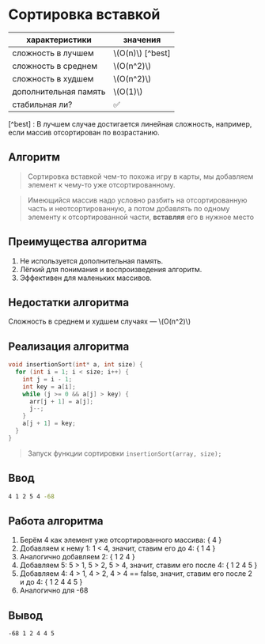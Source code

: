 # Сортировка вставкой

| характеристики  | значения  |
| -------- | ------- |
| сложность в лучшем | \\(O(n)\\) [^best]   |
| сложность в среднем | \\(O(n^2)\\)   |
| сложность в худшем | \\(O(n^2)\\)   |
| дополнительная память |  \\(O(1)\\)     |
| стабильная ли? | ✅ |

[^best] : В лучшем случае достигается линейная сложность, например, если массив отсортирован по возрастанию.

## Алгоритм

> Сортировка вставкой чем-то похожа игру в карты, мы добавляем элемент к чему-то уже отсортированному.

> Имеющийся массив надо условно разбить на отсортированную часть и неотсортированную, а потом добавлять по одному элементу к отсортированной части, **вставляя** его в нужное место

## Преимущества алгоритма
1. Не используется дополнительная память.
2. Лёгкий для понимания и воспроизведения алгоритм.
3. Эффективен для маленьких массивов.

## Недостатки алгоритма

Сложность в среднем и худшем случаях &mdash; \\(O(n^2)\\)


## Реализация алгоритма

```cpp
void insertionSort(int* a, int size) {
  for (int i = 1; i < size; i++) {
    int j = i - 1;
    int key = a[i];
    while (j >= 0 && a[j] > key) {
      arr[j + 1] = a[j];
      j--;
    }
    a[j + 1] = key;
  }
}
```

> Запуск функции сортировки `insertionSort(array, size);`


## Ввод

```bash
4 1 2 5 4 -68
```

## Работа алгоритма
1. Берём 4 как элемент уже отсортированного массива: { 4 }
2. Добавляем к нему 1: 1 < 4, значит, ставим его до 4: { 1 4 }
3. Аналогично добавляем 2: { 1 2 4 }
4. Добавляем 5: 5 > 1, 5 > 2, 5 > 4, значит, ставим его после 4: { 1 2 4 5 }
5. Добавляем 4: 4 > 1, 4 > 2, 4 > 4 == false, значит, ставим его после 2 и до 4: { 1 2 4 4 5 }
6. Аналогично для -68

## Вывод

```bash
-68 1 2 4 4 5
```
